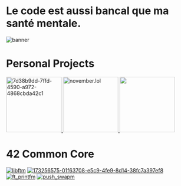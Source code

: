 # Le code est aussi bancal que ma santé mentale.
![banner](https://github.com/user-attachments/assets/28900d56-72e9-4e1b-8aa3-1cf1d912b1ad)

# Personal Projects
<a href="https://github.com/catlover4242/november">
    <img src="https://github.com/user-attachments/assets/13995b93-59e9-463f-8817-bbf3c1bbcc53" alt="7d38b9dd-7ffd-4590-a972-4868cbda42c1" width="150"/>
</a>
<a href="https://www.github.com/catlover4242/november.lol">
    <img src="https://i.postimg.cc/P5wSjzNm/icon.png"  alt="november.lol" width="150"/>
</a>
<a href="https://www.github.com/catlover4242/paulfolio">
    <img src="https://i.postimg.cc/qBwPTRkx/default-veille-removebg-preview.png" width="150">
</a>

# 42 Common Core
[![libftm](https://github.com/user-attachments/assets/88046641-1ad9-4691-b261-327bccdee651)](https://github.com/catlover4242/libft)
[![173256575-01f63708-e5c9-4fe9-8d14-38fc7a397ef8](https://github.com/user-attachments/assets/101613ad-34a0-4e57-aa60-2cbdab5ace47)](https://github.com/catlover4242/get_next_line)
[![ft_printfm](https://github.com/user-attachments/assets/e78f0f38-ddb0-490e-b2ab-a5fd48d6bb6d)](https://github.com/catlover4242/ft_printf)
[![push_swapm](https://github.com/user-attachments/assets/dd2ae8cb-e0bc-4a07-9502-5e7421318f4c)](https://github.com/catlover4242/push_swap)
